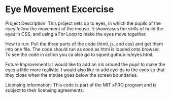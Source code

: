 # Eye Movement Excercise

Project Description:
This project sets up to eyes, in which the pupils of the eyes follow the movement of the mouse.  It showcases the skills of build the eyes in CSS, and using a For Loop to make the eyes move together.

How to run:
Pull the three parts of the code (html, js, and css) and get them into one file.  The code should run as soon as html is loaded onto browser.  To see the code in action you ca also go to squed.guthub.io/eyes.html.

Future Improvements:
I would like to add an iris around the pupil to make the eyes a little more realistic.  I would also like to add eyelids to the eyes so that they close when the mouse goes below the screen boundaries.

Licensing Information:
This code is part of the MIT xPRO program and is subject to their licensing agreements.

